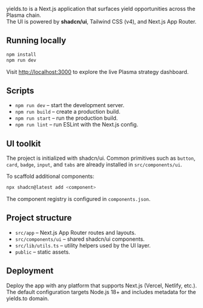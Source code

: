 yields.to is a Next.js application that surfaces yield opportunities across the Plasma chain.  
The UI is powered by **shadcn/ui**, Tailwind CSS (v4), and Next.js App Router.

## Running locally

```bash
npm install
npm run dev
```

Visit [http://localhost:3000](http://localhost:3000) to explore the live Plasma strategy dashboard.

## Scripts

- `npm run dev` – start the development server.
- `npm run build` – create a production build.
- `npm run start` – run the production build.
- `npm run lint` – run ESLint with the Next.js config.

## UI toolkit

The project is initialized with shadcn/ui. Common primitives such as `button`, `card`, `badge`, `input`, and `tabs`
are already installed in `src/components/ui`.

To scaffold additional components:

```bash
npx shadcn@latest add <component>
```

The component registry is configured in `components.json`.

## Project structure

- `src/app` – Next.js App Router routes and layouts.
- `src/components/ui` – shared shadcn/ui components.
- `src/lib/utils.ts` – utility helpers used by the UI layer.
- `public` – static assets.

## Deployment

Deploy the app with any platform that supports Next.js (Vercel, Netlify, etc.).  
The default configuration targets Node.js 18+ and includes metadata for the yields.to domain.
